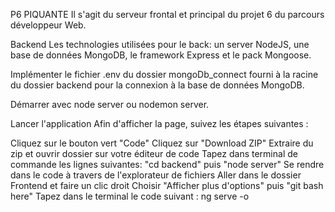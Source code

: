P6 PIQUANTE
Il s'agit du serveur frontal et principal du projet 6 du parcours développeur Web.

Backend
Les technologies utilisées pour le back: un server NodeJS, une base de données MongoDB, le framework Express et le pack Mongoose.

Implémenter le fichier .env du dossier mongoDb_connect fourni à la racine du dossier backend pour la connexion à la base de données MongoDB.

Démarrer avec node server ou nodemon server.

Lancer l'application
Afin d'afficher la page, suivez les étapes suivantes :

Cliquez sur le bouton vert "Code"
Cliquez sur "Download ZIP"
Extraire du zip et ouvrir dossier sur votre éditeur de code
Tapez dans terminal de commande les lignes suivantes: "cd backend" puis "node server"
Se rendre dans le code à travers de l'explorateur de fichiers
Aller dans le dossier Frontend et faire un clic droit
Choisir "Afficher plus d'options" puis "git bash here"
Tapez dans le terminal le code suivant : ng serve -o

